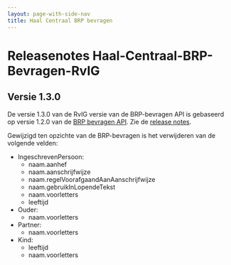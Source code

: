 ```yaml
---
layout: page-with-side-nav
title: Haal Centraal BRP bevragen
---
```

# Releasenotes Haal-Centraal-BRP-Bevragen-RvIG

## Versie 1.3.0

De versie 1.3.0 van de RvIG versie van de BRP-bevragen API is gebaseerd op versie 1.2.0 van de [BRP bevragen API](https://vng-realisatie.github.io/Haal-Centraal-BRP-bevragen). Zie de [release notes](https://vng-realisatie.github.io/Haal-Centraal-BRP-bevragen/releasenotes.html).

Gewijzigd ten opzichte van de BRP-bevragen is het verwijderen van de volgende velden:
- IngeschrevenPersoon:
  - naam.aanhef
  - naam.aanschrijfwijze
  - naam.regelVoorafgaandAanAanschrijfwijze
  - naam.gebruikInLopendeTekst
  - naam.voorletters
  - leeftijd
- Ouder:
  - naam.voorletters
- Partner:
  - naam.voorletters
- Kind:
  - leeftijd
  - naam.voorletters
